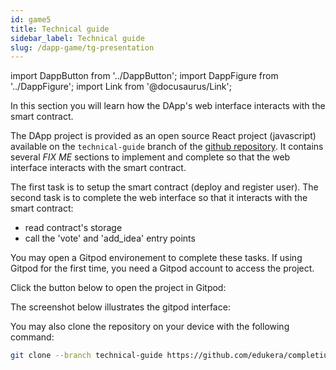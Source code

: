 ```yaml
---
id: game5
title: Technical guide
sidebar_label: Technical guide
slug: /dapp-game/tg-presentation
---
```


import DappButton from '../DappButton';
import DappFigure from '../DappFigure';
import Link from '@docusaurus/Link';

In this section you will learn how the DApp's web interface interacts with the smart contract.

The DApp project is provided as an open source <Link to="/docs/dapp-tools/react">React</Link> project (javascript) available on the `technical-guide` branch of the <a href="https://github.com/edukera/completium-dapp-2048/tree/technical-guide" target="_blank">github repository</a>. It contains several *FIX ME* sections to implement and complete so that the web interface interacts with the smart contract.

The first task is to setup the smart contract (deploy and register user). The second task is to complete the web interface so that it interacts with the smart contract:
* read contract's storage
* call the 'vote' and 'add_idea' entry points

You may open a <Link to="/docs/dapp-tools/gitpod">Gitpod environement</Link> to complete these tasks. If using Gitpod for the first time, you need a <Link to="/docs/dapp-tools/gitpod#create-account">Gitpod account</Link> to access the project.

Click the button below to open the project in Gitpod:

<DappButton url="https://gitpod.io/#https://github.com/edukera/completium-dapp-2048/tree/technical-guide" txt="open in gitpod"/>

The screenshot below illustrates the gitpod interface:

<DappFigure img='2048-gitpod.png' width='100%'/>

You may also clone the repository on your device with the following command:

```bash
git clone --branch technical-guide https://github.com/edukera/completium-dapp-2048.git
```
